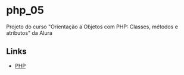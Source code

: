 # php_05

Projeto do curso "Orientação a Objetos com PHP: Classes, métodos e atributos" da Alura

## Links

- [PHP](https://www.php.net/)
